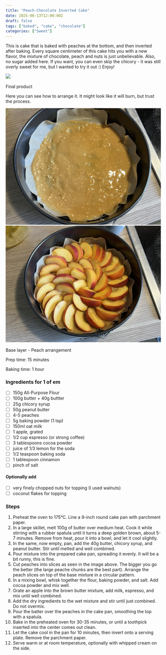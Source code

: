 ```yaml
---
title: "Peach-Chocolate Inverted Cake"
date: 2025-06-13T12:00:00Z
draft: false
tags: ["baked", "cake", "chocolate"]
categories: ["Sweet"]
---
```


This is cake that is baked with peaches at the bottom, and then inverted after baking. Every square centimeter of this cake hits you with a new flavor, the mixture of chocolate, peach and nuts is just unbelievable. Also, no sugar added here. If you want, you can even skip the chicory - it was still overly sweet for me, but I wanted to try it out :) Enjoy!

<div class="image-split">

![](image.png)

<span class="caption">Final product</span>
</div>

Here you can see how to arrange it. It might look like it will burn, but trust the process.

<div class="image-split">

![](1.jpg)
![](2.jpg)

<span class="caption">Base layer - Peach arrangement</span>
</div>

<div class="recipe" id="recipe">
Prep time: 15 minutes

Baking time: 1 hour

### Ingredients for 1 of em
- [ ] 150g All-Purpose Flour
- [ ] 100g butter + 40g buttter
- [ ] 25g chicory syrup
- [ ] 50g peanut butter
- [ ] 4-5 peaches
- [ ] 5g baking powder (1 tsp)
- [ ] 150ml oat milk
- [ ] 1 apple, grated
- [ ] 1/2 cup espresso (or strong coffee)
- [ ] 3 tablespoons cocoa powder
- [ ] juice of 1/3 lemon for the soda
- [ ] 1/2 teaspoon baking soda
- [ ] 1 tablespoon cinnamon
- [ ] pinch of salt

#### Optionally add
- [ ] very finely chopped nuts for topping (I used walnuts)
- [ ] coconut flakes for topping

### Steps
1. Preheat the oven to 175°C. Line a 9-inch round cake pan with parchment paper.
2. In a large skillet, melt 100g of butter over medium heat. Cook it while stirring with a rubber spatula until it turns a deep golden brown, about 5-7 minutes. Remove from heat, pour it into a bowl, and let it cool slightly.
3. In the same, now empty, pan, add the 40g butter, chicory syrup, and peanut butter. Stir until melted and well combined.
4. Pour mixture into the prepared cake pan, spreading it evenly. It will be a bit runny, this is fine.
5. Cut peaches into slices as seen in the image above. The bigger you go the better (the large peache chunks are the best part). Arrange the peach slices on top of the base mixture in a circular pattern.
6. In a mixing bowl, whisk together the flour, baking powder, and salt. Add cocoa powder and mix well.
7. Grate an apple into the brown butter mixture, add milk, espresso, and mix until well combined.
8. Add the dry ingredients to the wet mixture and stir until just combined. Do not overmix.
9. Pour the batter over the peaches in the cake pan, smoothing the top with a spatula.
10. Bake in the preheated oven for 30-35 minutes, or until a toothpick inserted into the center comes out clean.
11. Let the cake cool in the pan for 10 minutes, then invert onto a serving plate. Remove the parchment paper.
12. Serve warm or at room temperature, optionally with whipped cream on the side.

</div>
